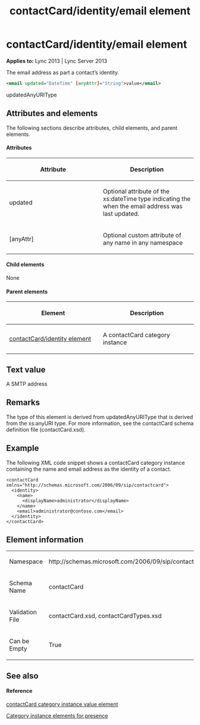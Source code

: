 ﻿---
title: contactCard/identity/email element
TOCTitle: contactCard/identity/email element
ms:assetid: d97e2425-fa81-4d6c-9ba9-1d5c8c6c7d5f
ms:mtpsurl: https://msdn.microsoft.com/library/Dn454722(v=office.15)
ms:contentKeyID: 57093412
ms.date: 07/24/2014
mtps_version: v=office.15
dev_langs:
- xml
---

# contactCard/identity/email element


**Applies to:** Lync 2013 | Lync Server 2013

The email address as part a contact’s identity.

```xml
<email updated="DateTime" [anyAttr]="String">value</email>
```

updatedAnyURIType

## Attributes and elements

The following sections describe attributes, child elements, and parent elements.

#### Attributes

<table>
<colgroup>
<col style="width: 50%" />
<col style="width: 50%" />
</colgroup>
<thead>
<tr class="header">
<th><p>Attribute</p></th>
<th><p>Description</p></th>
</tr>
</thead>
<tbody>
<tr class="odd">
<td><p>updated</p></td>
<td><p>Optional attribute of the xs:dateTime type indicating the when the email address was last updated.</p></td>
</tr>
<tr class="even">
<td><p>[anyAttr]</p></td>
<td><p>Optional custom attribute of any name in any namespace</p></td>
</tr>
</tbody>
</table>


#### Child elements

None

#### Parent elements

<table>
<colgroup>
<col style="width: 50%" />
<col style="width: 50%" />
</colgroup>
<thead>
<tr class="header">
<th><p>Element</p></th>
<th><p>Description</p></th>
</tr>
</thead>
<tbody>
<tr class="odd">
<td><p><a href="contactcard-identity-element.md">contactCard/identity element</a></p></td>
<td><p>A contactCard category instance</p></td>
</tr>
</tbody>
</table>


## Text value

A SMTP address

## Remarks

The type of this element is derived from updatedAnyURIType that is derived from the xs:anyURI type. For more information, see the contactCard schema definition file (contactCard.xsd).

## Example

The following XML code snippet shows a contactCard category instance containing the name and email address as the identity of a contact.

    <contactCard xmlns="http://schemas.microsoft.com/2006/09/sip/contactcard">
      <identity>
        <name>
          <displayName>administrator</displayName>
        </name>
        <email>administrator@contoso.com</email>
      </identity>
    </contactCard>

## Element information

<table>
<colgroup>
<col style="width: 50%" />
<col style="width: 50%" />
</colgroup>
<tbody>
<tr class="odd">
<td><p>Namespace</p></td>
<td><p>http://schemas.microsoft.com/2006/09/sip/contactcard</p></td>
</tr>
<tr class="even">
<td><p>Schema Name</p></td>
<td><p>contactCard</p></td>
</tr>
<tr class="odd">
<td><p>Validation File</p></td>
<td><p>contactCard.xsd, contactCardTypes.xsd</p></td>
</tr>
<tr class="even">
<td><p>Can be Empty</p></td>
<td><p>True</p></td>
</tr>
</tbody>
</table>


## See also

#### Reference

[contactCard category instance value element](contactcard-category-instance-value-element.md)

[Category instance elements for presence](category-instance-elements-for-presence.md)

